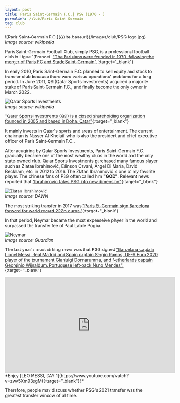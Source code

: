 ```yaml
---
layout: post
title: Paris Saint-Germain F.C.| PSG (1970 - )
permalink: /club/Paris-Saint-Germain
tag: club
---
```

![Paris Saint-Germain F.C.]({{site.baseurl}}/images/club/PSG logo.jpg)  
*Image source: wikipedia*

Paris Saint-Germain Football Club, simply PSG, is a professional football club 
in Ligue 1(France). ["The Parisians were founded in 1970, following the merger of Paris FC and Stade Saint-Germain".](https://en.wikipedia.org/wiki/Paris_Saint-Germain_F.C.){:target="_blank"} 

In early 2010, Paris Saint-Germain F.C. planned to sell equity and stock to transfer club because there were various operations' problems for a long period. In June 2011, QSI(Qatar Sports Investments) acquired a majority stake of
Paris Saint-Germain F.C., and finally become the only owner in March 2022. 

![Qatar Sports Investments]({{site.baseurl}}/images/club/QSI.jpg)  
*Image source: wikipedia*

["Qatar Sports Investments (QSi) is a closed shareholding organization founded in 2005 and based in Doha, Qatar"](https://en.wikipedia.org/wiki/Qatar_Sports_Investments){:target="_blank"} 

It mainly invests in Qatar's sports and areas of entertainment. The current chairman is  Nasser Al-Khelaifi who is also the president and chief executive officer of Paris Saint-Germain F.C.. 

After acuqiring by Qatar Sports Investments, Paris Saint-Germain F.C. gradually became 
one of the most wealthy clubs in the world and the only state-owned club. Qatar Sports Investments purchased many famous player such as Zlatan Ibrahimović, Edinson Cavani, Ángel Di María, David Beckham, etc. in 2012 to 2016. The Zlatan Ibrahimović is one of my favorite
player. The chinese fans of PSG often called him **"GOD"**. Relevant news reported that ["Ibrahimovic takes PSG into new dimension"](https://www.dawn.com/news/735851/ibrahimovic-takes-psg-into-new-dimension){:target="_blank"} 

![Zlatan Ibrahimović]({{site.baseurl}}/images/club/ibra-psg-reu-670.jpg)  
*Image source: DAWN*

The most striking transfer in 2017 was ["Paris St-Germain sign Barcelona forward for world record 222m euros."](https://www.bbc.com/sport/football/40762417){:target="_blank"}

In that period, Neymar became the most expenseive player in the world and surpassed the transfer fee of Paul Labile Pogba.  

![Neymar]({{site.baseurl}}/images/club/Neymar-PSG.jpg)  
*Image source: Guardian*

The last year's most strking news was that PSG signed ["Barcelona captain Lionel Messi, Real Madrid and Spain captain Sergio Ramos, UEFA Euro 2020 player of the tournament Gianluigi Donnarumma, and Netherlands captain Georginio Wijnaldum. Portuguese left-back Nuno Mendes".](https://en.wikipedia.org/wiki/Paris_Saint-Germain_F.C._ownership_and_finances){:target="_blank"} 

<iframe width="560" height="315" src="https://www.youtube.com/embed/zwv5Xm93egM" title="YouTube video player" frameborder="0" allow="accelerometer; autoplay; clipboard-write; encrypted-media; gyroscope; picture-in-picture" allowfullscreen></iframe>
*Enjoy [LEO MESSI, DAY 1](https://www.youtube.com/watch?v=zwv5Xm93egM){:target="_blank"}! *

Therefore, people may discuss whether PSG's 2021 transfer was the greatest transfer window of all time.
